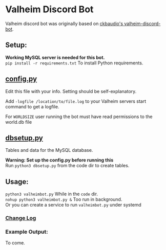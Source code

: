 # Valheim Discord Bot
Valheim discord bot was originally based on [ckbaudio's valheim-discord-bot](https://github.com/ckbaudio/valheim-discord-bot).

## Setup:
**Working MySQL server is needed for this bot.**  
`pip install -r requirements.txt` To install Python requirements.

## [config.py](code/config.py)
Edit this file with your info. Setting should be self-explanatory.  

Add `-logfile /location/to/file.log` to your Valheim servers start command to get a logfile.  

For `WORLDSIZE` user running the bot must have read permissions to the world.db file

## [dbsetup.py](code/dbsetup.py)
Tables and data for the MySQL database.  

**Warning: Set up the config.py before running this**  
Run `python3 dbsetup.py` from the code dir to create tables.

## Usage:
`python3 valheimbot.py` While in the `code` dir.  
`nohup python3 valheimbot.py &` Too run in background.  
Or you can create a service to run `valheimbot.py` under systemd  

### [Change Log](CHANGELOG.md)


### Example Output:
To come.

